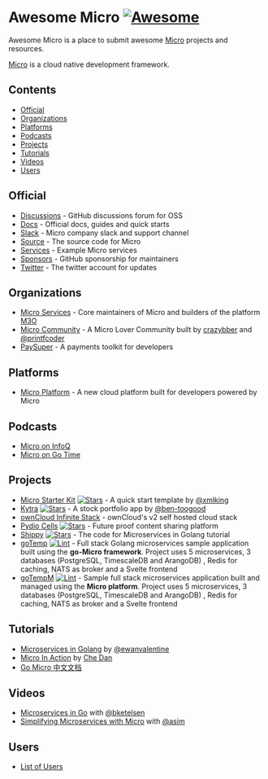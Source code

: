 # Awesome Micro [![Awesome](https://awesome.re/badge.svg)](https://awesome.re)

Awesome Micro is a place to submit awesome [Micro](https://github.com/micro/micro) projects and resources.

[Micro](https://github.com/micro) is a cloud native development framework.

## Contents

- [Official](#official)
- [Organizations](#organizations)
- [Platforms](#platforms)
- [Podcasts](#podcasts)
- [Projects](#projects)
- [Tutorials](#tutorials)
- [Videos](#videos)
- [Users](#users)

## Official

- [Discussions](https://github.com/micro/micro/discussions) - GitHub discussions forum for OSS
- [Docs](https://micro.mu) - Official docs, guides and quick starts
- [Slack](https://slack.m3o.com) - Micro company slack and support channel
- [Source](https://github.com/micro/micro) - The source code for Micro
- [Services](https://github.com/micro/services) - Example Micro services
- [Sponsors](https://github.com/sponsors/micro) - GitHub sponsorship for maintainers
- [Twitter](https://twitter.com/m3oservices) - The twitter account for updates

## Organizations

- [Micro Services](https://github.com/m3o) - Core maintainers of Micro and builders of the platform [M3O](https://m3o.com)
- [Micro Community](https://github.com/micro-community) - A Micro Lover Community built by [crazybber](https://github.com/crazybber) and [@printfcoder](https://github.com/printfcoder)
- [PaySuper](https://github.com/paysuper) - A payments toolkit for developers

## Platforms

- [Micro Platform](https://m3o.com) - A new cloud platform built for developers powered by Micro

## Podcasts

- [Micro on InfoQ](https://www.infoq.com/podcasts/microservices-go-micro-paas3/)
- [Micro on Go Time](https://changelog.com/gotime/8)

## Projects

- [Micro Starter Kit](https://github.com/xmlking/micro-starter-kit) [![Stars](https://img.shields.io/github/stars/xmlking/micro-starter-kit.svg)](https://github.com/xmlking/micro-starter-kit) - A quick start template by [@xmlking](https://github.com/xmlking)
- [Kytra](https://github.com/microhq/portfolio) [![Stars](https://img.shields.io/github/stars/microhq/portfolio.svg)](https://github.com/microhq/portfoliot) - A stock portfolio app by [@ben-toogood](https://github.com/ben-toogood)
- [ownCloud Infinite Stack](https://github.com/owncloud/ocis) - ownCloud's v2 self hosted cloud stack
- [Pydio Cells](https://github.com/pydio/cells) [![Stars](https://img.shields.io/github/stars/pydio/cells.svg)](https://github.com/pydio/cells) - Future proof content sharing platform
- [Shippy](https://github.com/EwanValentine/shippy) [![Stars](https://img.shields.io/github/stars/EwanValentine/shippy.svg)](https://github.com/EwanValentine/shippy) - The code for Microservices in Golang tutorial
- [goTemp](https://bitbucket.org/Bolbeck/gotemp) [![Lint](https://goreportcard.com/badge/bitbucket.org/Bolbeck/gotemp)](https://goreportcard.com/report/bitbucket.org/Bolbeck/gotemp) - Full stack Golang microservices sample application built using the **go-Micro framework**. Project uses 5 microservices, 3 databases (PostgreSQL, TimescaleDB and ArangoDB) , Redis for caching, NATS as broker and a Svelte frontend
- [goTempM](https://bitbucket.org/Bolbeck/gotempm) [![Lint](https://goreportcard.com/badge/bitbucket.org/Bolbeck/gotempm)](https://goreportcard.com/report/bitbucket.org/Bolbeck/gotempm) - Sample full stack microservices application built and managed using the **Micro platform**. Project uses 5 microservices, 3 databases (PostgreSQL, TimescaleDB and ArangoDB) , Redis for caching, NATS as broker and a Svelte frontend

## Tutorials

- [Microservices in Golang](https://ewanvalentine.io/microservices-in-golang-part-1/) by [@ewanvalentine](https://github.com/ewanvalentine)
- [Micro In Action](https://medium.com/@dche423/micro-in-action-1be29b057f2d) by [Che Dan](https://twitter.com/dche423)
- [Go Micro 中文文档](https://learnku.com/docs/go-micro/)

## Videos

- [Microservices in Go](https://www.youtube.com/watch?v=OcjMi9cXItY) with [@bketelsen](https://github.com/bketelsen)
- [Simplifying Microservices with Micro](https://www.youtube.com/watch?v=xspaDovwk34) with [@asim](https://github.com/asim)

## Users

- [List of Users](https://micro.mu/users)
